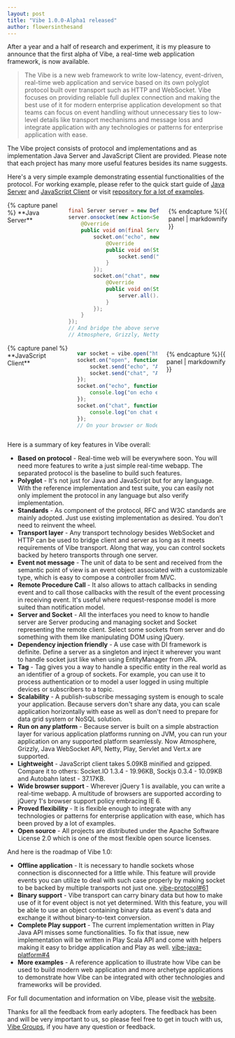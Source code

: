 ```yaml
---
layout: post
title: "Vibe 1.0.0-Alpha1 released"
author: flowersinthesand
---
```


After a year and a half of research and experiment, it is my pleasure to announce that the first alpha of Vibe, a real-time web application framework, is now available. 

> The Vibe is a new web framework to write low-latency, event-driven, real-time web application and service based on its own polyglot protocol built over transport such as HTTP and WebSocket. Vibe focuses on providing reliable full duplex connection and making the best use of it for modern enterprise application development so that teams can focus on event handling without unnecessary ties to low-level details like transport mechanisms and message loss and integrate application with any technologies or patterns for enterprise application with ease.

The Vibe project consists of protocol and implementations and as implementation Java Server and JavaScript Client are provided. Please note that each project has many more useful features besides its name suggests.

Here's a very simple example demonstrating essential functionalities of the protocol. For working example, please refer to the quick start guide of [Java Server](/projects/vibe-java-server/1.0.0-Alpha1/#quick-start) and [JavaScript Client](/projects/vibe-javascript-client/1.0.0-Alpha1/#quick-start) or visit [repository for a lot of examples](https://github.com/vibe-project/vibe-examples).

<div class="row">
<div class="large-6 columns">
{% capture panel %}
**Java Server**

```java
final Server server = new DefaultServer();
server.onsocket(new Action<ServerSocket>() {
    @Override
    public void on(final ServerSocket socket) {
        socket.on("echo", new Action<String>() {
            @Override
            public void on(String data) {
                socket.send("echo", data);
            }
        });
        socket.on("chat", new Action<String>() {
            @Override
            public void on(String data) {
                server.all().send("chat", data);
            }
        });
    }
});
// And bridge the above server to your favorite platform like 
// Atmosphere, Grizzly, Netty, Play, Servlet, Vert.x and so on
```
{% endcapture %}{{ panel | markdownify }}
</div>
<div class="large-6 columns">
{% capture panel %}
**JavaScript Client**

```javascript
var socket = vibe.open("http://localhost:8080/vibe");
socket.on("open", function() {
    socket.send("echo", "An echo message");
    socket.send("chat", "A chat message");
});
socket.on("echo", function(data) {
    console.log("on echo event:", data);
});
socket.on("chat", function(data) {
    console.log("on chat event:", data);
});
// On your browser or Node application
```
{% endcapture %}{{ panel | markdownify }}
</div>
</div>

Here is a summary of key features in Vibe overall:

* **Based on protocol** - Real-time web will be everywhere soon. You will need more features to write a just simple real-time webapp. The separated protocol is the baseline to build such features.
* **Polyglot** - It's not just for Java and JavaScript but for any language. With the reference implementation and test suite, you can easily not only implement the protocol in any language but also verify implementation.
* **Standards** - As component of the protocol, RFC and W3C standards are mainly adopted. Just use existing implementation as desired. You don't need to reinvent the wheel.
* **Transport layer** - Any transport technology besides WebSocket and HTTP can be used to bridge client and server as long as it meets requirements of Vibe transport. Along that way, you can control sockets backed by hetero transports through one server.
* **Event not message** - The unit of data to be sent and received from the semantic point of view is an event object associated with a customizable type, which is easy to compose a controller from MVC.
* **Remote Procedure Call** - It also allows to attach callbacks in sending event and to call those callbacks with the result of the event processing in receiving event. It's useful where request-response model is more suited than notification model.
* **Server and Socket** - All the interfaces you need to know to handle server are Server producing and managing socket and Socket representing the remote client. Select some sockets from server and do something with them like manipulating DOM using jQuery.
* **Dependency injection friendly** - A use case with DI framework is definite. Define a server as a singleton and inject it wherever you want to handle socket just like when using EntityManager from JPA.
* **Tag** - Tag gives you a way to handle a specific entity in the real world as an identifier of a group of sockets. For example, you can use it to process authentication or to model a user logged in using multiple devices or subscribers to a topic.
* **Scalability** - A publish-subscribe messaging system is enough to scale your application. Because servers don't share any data, you can scale application horizontally with ease as well as don't need to prepare for data grid system or NoSQL solution.
* **Run on any platform** - Because server is built on a simple abstraction layer for various application platforms running on JVM, you can run your application on any supported platform seamlessly. Now Atmosphere, Grizzly, Java WebSocket API, Netty, Play, Servlet and Vert.x are supported.
* **Lightweight** - JavaScript client takes 5.09KB minified and gzipped. Compare it to others: Socket.IO 1.3.4 - 19.96KB, Sockjs 0.3.4 - 10.09KB and Autobahn latest - 37.17KB.
* **Wide browser support** - Wherever jQuery 1 is available, you can write a real-time webapp. A multitude of browsers are supported according to jQuery 1's browser support policy embracing IE 6.
* **Proved flexibility** - It is flexible enough to integrate with any technologies or patterns for enterprise application with ease, which has been proved by a lot of examples.
* **Open source** - All projects are distributed under the Apache Software License 2.0 which is one of the most flexible open source licenses.

And here is the roadmap of Vibe 1.0:

* **Offline application** - It is necessary to handle sockets whose connection is disconnected for a little while. This feature will provide events you can utilize to deal with such case properly by making socket to be backed by multiple transports not just one. [vibe-protocol#61](https://github.com/vibe-project/vibe-protocol/issues/61)
* **Binary support** - Vibe transport can carry binary data but how to make use of it for event object is not yet determined. With this feature, you will be able to use an object containing binary data as event's data and exchange it without binary-to-text conversion.
* **Complete Play support** - The current implementation written in Play Java API misses some functionalities. To fix that issue, new implementation will be written in Play Scala API and come with helpers making it easy to bridge application and Play as well. [vibe-java-platform#4](https://github.com/vibe-project/vibe-java-platform/issues/4)
* **More examples** - A reference application to illustrate how Vibe can be used to build modern web application and more archetype applications to demonstrate how Vibe can be integrated with other technologies and frameworks will be provided.

For full documentation and information on Vibe, please visit the [website](http://vibe-project.github.io).

Thanks for all the feedback from early adopters. The feedback has been and will be very important to us, so please feel free to get in touch with us, [Vibe Groups](http://groups.google.com/group/vibe-project), if you have any question or feedback.
